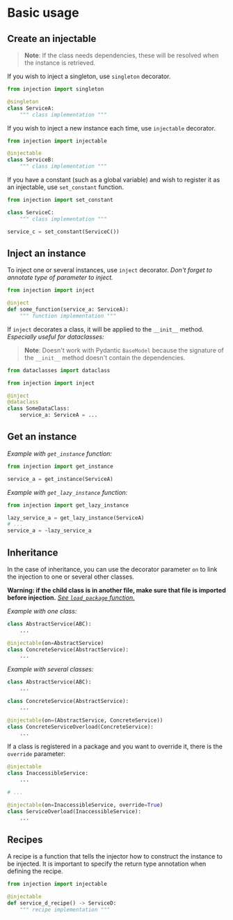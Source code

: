# Basic usage

## Create an injectable

> **Note**: If the class needs dependencies, these will be resolved when the instance is retrieved.

If you wish to inject a singleton, use `singleton` decorator.

```python
from injection import singleton

@singleton
class ServiceA:
    """ class implementation """
```

If you wish to inject a new instance each time, use `injectable` decorator.

```python
from injection import injectable

@injectable
class ServiceB:
    """ class implementation """
```

If you have a constant (such as a global variable) and wish to register it as an injectable, use `set_constant`
function.

```python
from injection import set_constant

class ServiceC:
    """ class implementation """

service_c = set_constant(ServiceC())
```

## Inject an instance

To inject one or several instances, use `inject` decorator.
_Don't forget to annotate type of parameter to inject._

```python
from injection import inject

@inject
def some_function(service_a: ServiceA):
    """ function implementation """
```

If `inject` decorates a class, it will be applied to the `__init__` method.
_Especially useful for dataclasses:_

> **Note**: Doesn't work with Pydantic `BaseModel` because the signature of the `__init__` method doesn't contain the
> dependencies.

```python
from dataclasses import dataclass

from injection import inject

@inject
@dataclass
class SomeDataClass:
    service_a: ServiceA = ...
```

## Get an instance

_Example with `get_instance` function:_

```python
from injection import get_instance

service_a = get_instance(ServiceA)
```

_Example with `get_lazy_instance` function:_

```python
from injection import get_lazy_instance

lazy_service_a = get_lazy_instance(ServiceA)
# ...
service_a = ~lazy_service_a
```

## Inheritance

In the case of inheritance, you can use the decorator parameter `on` to link the injection to one or several other
classes.

**Warning: if the child class is in another file, make sure that file is imported before injection.**
[_See `load_package` function._](utils.md#load_package)

_Example with one class:_

```python
class AbstractService(ABC):
    ...

@injectable(on=AbstractService)
class ConcreteService(AbstractService):
    ...
```

_Example with several classes:_

```python
class AbstractService(ABC):
    ...

class ConcreteService(AbstractService):
    ...

@injectable(on=(AbstractService, ConcreteService))
class ConcreteServiceOverload(ConcreteService):
    ...
```

If a class is registered in a package and you want to override it, there is the `override` parameter:

```python
@injectable
class InaccessibleService:
    ...

# ...

@injectable(on=InaccessibleService, override=True)
class ServiceOverload(InaccessibleService):
    ...
```

## Recipes

A recipe is a function that tells the injector how to construct the instance to be injected. It is important to specify 
the return type annotation when defining the recipe.

```python
from injection import injectable

@injectable
def service_d_recipe() -> ServiceD:
    """ recipe implementation """
```
